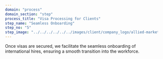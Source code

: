 ```yaml
---
domain: "process"
domain_section: "step"
process_title: "Visa Processing for Clients"
step_name: "Seamless Onboarding"
step_no: "5"
step_image: "../../../../../../images/client/company_logo/allied-marketing.png"
---
```


Once visas are secured, we facilitate the seamless onboarding of international hires, ensuring a smooth transition into the workforce.
